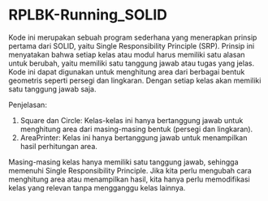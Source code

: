 # RPLBK-Running_SOLID

Kode ini merupakan sebuah program sederhana yang menerapkan prinsip pertama dari SOLID, yaitu Single Responsibility Principle (SRP). Prinsip ini menyatakan bahwa setiap kelas atau modul harus memiliki satu alasan untuk berubah, yaitu memiliki satu tanggung jawab atau tugas yang jelas.
Kode ini dapat digunakan untuk menghitung area dari berbagai bentuk geometris seperti persegi dan lingkaran. Dengan setiap kelas akan memiliki satu tanggung jawab saja.

Penjelasan:

1. Square dan Circle: Kelas-kelas ini hanya bertanggung jawab untuk menghitung area dari masing-masing bentuk (persegi dan lingkaran).
2. AreaPrinter: Kelas ini hanya bertanggung jawab untuk menampilkan hasil perhitungan area.

Masing-masing kelas hanya memiliki satu tanggung jawab, sehingga memenuhi Single Responsibility Principle. Jika kita perlu mengubah cara menghitung area atau menampilkan hasil, kita hanya perlu memodifikasi kelas yang relevan tanpa mengganggu kelas lainnya.
